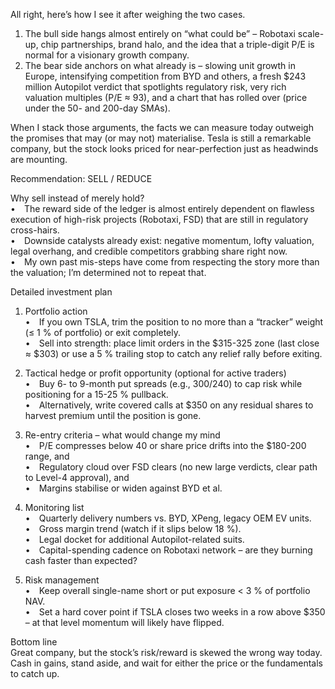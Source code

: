 All right, here’s how I see it after weighing the two cases.

1.  The bull side hangs almost entirely on “what could be” – Robotaxi scale-up, chip partnerships, brand halo, and the idea that a triple-digit P/E is normal for a visionary growth company.  
2.  The bear side anchors on what already is – slowing unit growth in Europe, intensifying competition from BYD and others, a fresh $243 million Autopilot verdict that spotlights regulatory risk, very rich valuation multiples (P/E ≈ 93), and a chart that has rolled over (price under the 50- and 200-day SMAs).

When I stack those arguments, the facts we can measure today outweigh the promises that may (or may not) materialise. Tesla is still a remarkable company, but the stock looks priced for near-perfection just as headwinds are mounting.

Recommendation: SELL / REDUCE

Why sell instead of merely hold?  
• The reward side of the ledger is almost entirely dependent on flawless execution of high-risk projects (Robotaxi, FSD) that are still in regulatory cross-hairs.  
• Downside catalysts already exist: negative momentum, lofty valuation, legal overhang, and credible competitors grabbing share right now.  
• My own past mis-steps have come from respecting the story more than the valuation; I’m determined not to repeat that.

Detailed investment plan

1. Portfolio action  
   • If you own TSLA, trim the position to no more than a “tracker” weight (≤ 1 % of portfolio) or exit completely.  
   • Sell into strength: place limit orders in the $315-325 zone (last close ≈ $303) or use a 5 % trailing stop to catch any relief rally before exiting.  

2. Tactical hedge or profit opportunity (optional for active traders)  
   • Buy 6- to 9-month put spreads (e.g., 300/240) to cap risk while positioning for a 15-25 % pullback.  
   • Alternatively, write covered calls at $350 on any residual shares to harvest premium until the position is gone.

3. Re-entry criteria – what would change my mind  
   • P/E compresses below 40 or share price drifts into the $180-200 range, and  
   • Regulatory cloud over FSD clears (no new large verdicts, clear path to Level-4 approval), and  
   • Margins stabilise or widen against BYD et al.  

4. Monitoring list  
   • Quarterly delivery numbers vs. BYD, XPeng, legacy OEM EV units.  
   • Gross margin trend (watch if it slips below 18 %).  
   • Legal docket for additional Autopilot-related suits.  
   • Capital-spending cadence on Robotaxi network – are they burning cash faster than expected?

5. Risk management  
   • Keep overall single-name short or put exposure < 3 % of portfolio NAV.  
   • Set a hard cover point if TSLA closes two weeks in a row above $350 – at that level momentum will likely have flipped.

Bottom line  
Great company, but the stock’s risk/reward is skewed the wrong way today. Cash in gains, stand aside, and wait for either the price or the fundamentals to catch up.